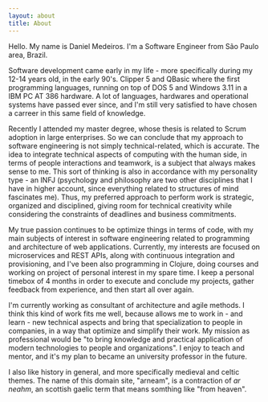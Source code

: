 ```yaml
---
layout: about
title: About
---
```


Hello. My name is Daniel Medeiros. I'm a Software Engineer from São Paulo area, Brazil.

Software development came early in my life - more specifically during my 12-14 years old, in the early 90's. Clipper 5 and QBasic where the first programming languages, running on top of DOS 5 and Windows 3.11 in a IBM PC AT 386 hardware. A lot of languages, hardwares and operational systems have passed ever since, and I'm still very satisfied to have chosen a carreer in this same field of knowledge.

Recently I attended my master degree, whose thesis is related to Scrum adoption in large enterprises. So we can conclude that my approach to software engineering is not simply technical-related, which is accurate. The idea to integrate technical aspects of computing with the human side, in terms of people interactions and teamwork, is a subject that always makes sense to me. This sort of thinking is also in accordance with my personality type - an INFJ (psychology and philosophy are two other disciplines that I have in higher account, since everything related to structures of mind fascinates me). Thus, my preferred approach to perform work is strategic, organized and disciplined, giving room for technical creativity while considering the constraints of deadlines and business commitments.

My true passion continues to be optimize things in terms of code, with my main subjects of interest in software engineering related to programming and architecture of web applications. Currently, my interests are focused on microservices and REST APIs, along with continuous integration and provisioning, and I've been also programming in Clojure, doing courses and working on project of personal interest in my spare time. I keep a personal timebox of 4 months in order to execute and conclude my projects, gather feedback from experience, and then start all over again.

I'm currently working as consultant of architecture and agile methods. I think this kind of work fits me well, because allows me to work in - and learn - new technical aspects and bring that specialization to people in companies, in a way that optimize and simplify their work. My mission as professional would be "to bring knowledge and practical application of modern technologies to people and organizations". I enjoy to teach and mentor, and it's my plan to became an university professor in the future.

I also like history in general, and more specifically medieval and celtic themes. The name of this domain site, "arneam", is a contraction of <em>ar neahm</em>, an scottish gaelic term that means somthing like "from heaven".
